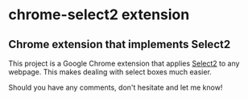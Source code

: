 # chrome-select2 extension

## Chrome extension that implements Select2

This project is a Google Chrome extension that applies [Select2](http://ivaynberg.github.com/select2/) to any webpage. This makes dealing with select boxes much easier.

Should you have any comments, don't hesitate and let me know!